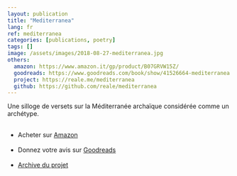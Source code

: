 ```yaml
---
layout: publication
title: "Mediterranea"
lang: fr
ref: mediterranea
categories: [publications, poetry]
tags: []
image: /assets/images/2018-08-27-mediterranea.jpg
others:
  amazon: https://www.amazon.it/gp/product/B07GRVW15Z/
  goodreads: https://www.goodreads.com/book/show/41526664-mediterranea
  project: https://reale.me/mediterranea
  github: https://github.com/reale/mediterranea
---
```


Une silloge de versets sur la Méditerranée archaïque considérée comme un archétype.

<ul>
   <li>Acheter sur <a href="https://www.amazon.it/gp/product/B07GRVW15Z/">Amazon</a></li>
   <li>Donnez votre avis sur <a href="https://www.goodreads.com/book/show/41526664-mediterranea">Goodreads</a></li>
   <li><a href="https://github.com/reale/mediterranea">Archive du projet</a></li>
</ul>
